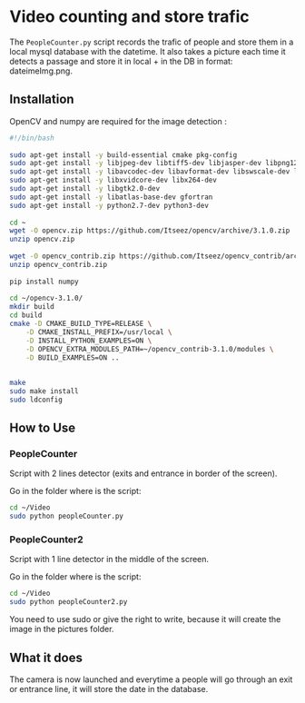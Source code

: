 # Video counting and store trafic 
The `PeopleCounter.py` script records the trafic of people and store them in a local mysql database with the datetime.
It also takes a picture each time it detects a passage and store it in local + in the DB in format: dateimeImg.png.

## Installation
OpenCV and numpy  are required for the image detection :
```sh
#!/bin/bash
 
sudo apt-get install -y build-essential cmake pkg-config
sudo apt-get install -y libjpeg-dev libtiff5-dev libjasper-dev libpng12-dev
sudo apt-get install -y libavcodec-dev libavformat-dev libswscale-dev libv4l-dev
sudo apt-get install -y libxvidcore-dev libx264-dev
sudo apt-get install -y libgtk2.0-dev
sudo apt-get install -y libatlas-base-dev gfortran
sudo apt-get install -y python2.7-dev python3-dev
 
cd ~
wget -O opencv.zip https://github.com/Itseez/opencv/archive/3.1.0.zip
unzip opencv.zip
 
wget -O opencv_contrib.zip https://github.com/Itseez/opencv_contrib/archive/3.1.0.zip
unzip opencv_contrib.zip
 
pip install numpy
 
cd ~/opencv-3.1.0/
mkdir build
cd build
cmake -D CMAKE_BUILD_TYPE=RELEASE \
    -D CMAKE_INSTALL_PREFIX=/usr/local \
    -D INSTALL_PYTHON_EXAMPLES=ON \
    -D OPENCV_EXTRA_MODULES_PATH=~/opencv_contrib-3.1.0/modules \
    -D BUILD_EXAMPLES=ON ..
 
 
make
sudo make install
sudo ldconfig
```
## How to Use
### PeopleCounter

Script with 2 lines detector (exits and entrance in border of the screen).

Go in the folder where is the script:
```sh
cd ~/Video
sudo python peopleCounter.py
```

### PeopleCounter2

Script with 1 line detector in the middle of the screen.

Go in the folder where is the script:
```sh
cd ~/Video
sudo python peopleCounter2.py
```
You need to use sudo or give the right to write, because it will create the image in the pictures folder.
## What it does
The camera is now launched and everytime a people will go through an exit or entrance line, it will store the date in the database.
